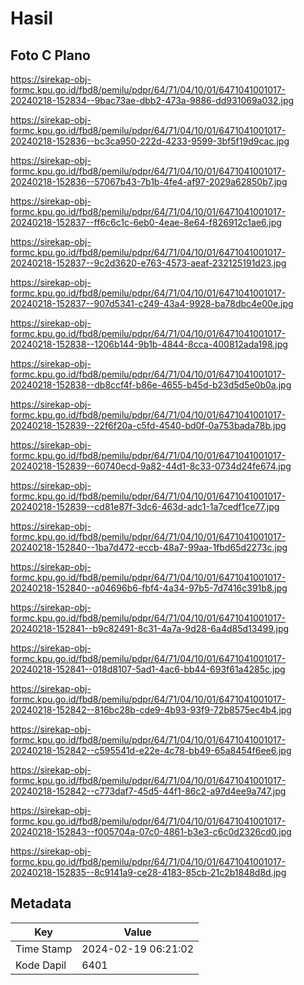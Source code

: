 # Hasil

## Foto C Plano

https://sirekap-obj-formc.kpu.go.id/fbd8/pemilu/pdpr/64/71/04/10/01/6471041001017-20240218-152834--9bac73ae-dbb2-473a-9886-dd931069a032.jpg

https://sirekap-obj-formc.kpu.go.id/fbd8/pemilu/pdpr/64/71/04/10/01/6471041001017-20240218-152836--bc3ca950-222d-4233-9599-3bf5f19d9cac.jpg

https://sirekap-obj-formc.kpu.go.id/fbd8/pemilu/pdpr/64/71/04/10/01/6471041001017-20240218-152836--57067b43-7b1b-4fe4-af97-2029a62850b7.jpg

https://sirekap-obj-formc.kpu.go.id/fbd8/pemilu/pdpr/64/71/04/10/01/6471041001017-20240218-152837--ff6c6c1c-6eb0-4eae-8e64-f826912c1ae6.jpg

https://sirekap-obj-formc.kpu.go.id/fbd8/pemilu/pdpr/64/71/04/10/01/6471041001017-20240218-152837--9c2d3620-e763-4573-aeaf-232125191d23.jpg

https://sirekap-obj-formc.kpu.go.id/fbd8/pemilu/pdpr/64/71/04/10/01/6471041001017-20240218-152837--907d5341-c249-43a4-9928-ba78dbc4e00e.jpg

https://sirekap-obj-formc.kpu.go.id/fbd8/pemilu/pdpr/64/71/04/10/01/6471041001017-20240218-152838--1206b144-9b1b-4844-8cca-400812ada198.jpg

https://sirekap-obj-formc.kpu.go.id/fbd8/pemilu/pdpr/64/71/04/10/01/6471041001017-20240218-152838--db8ccf4f-b86e-4655-b45d-b23d5d5e0b0a.jpg

https://sirekap-obj-formc.kpu.go.id/fbd8/pemilu/pdpr/64/71/04/10/01/6471041001017-20240218-152839--22f6f20a-c5fd-4540-bd0f-0a753bada78b.jpg

https://sirekap-obj-formc.kpu.go.id/fbd8/pemilu/pdpr/64/71/04/10/01/6471041001017-20240218-152839--60740ecd-9a82-44d1-8c33-0734d24fe674.jpg

https://sirekap-obj-formc.kpu.go.id/fbd8/pemilu/pdpr/64/71/04/10/01/6471041001017-20240218-152839--cd81e87f-3dc6-463d-adc1-1a7cedf1ce77.jpg

https://sirekap-obj-formc.kpu.go.id/fbd8/pemilu/pdpr/64/71/04/10/01/6471041001017-20240218-152840--1ba7d472-eccb-48a7-99aa-1fbd65d2273c.jpg

https://sirekap-obj-formc.kpu.go.id/fbd8/pemilu/pdpr/64/71/04/10/01/6471041001017-20240218-152840--a04696b6-fbf4-4a34-97b5-7d7416c391b8.jpg

https://sirekap-obj-formc.kpu.go.id/fbd8/pemilu/pdpr/64/71/04/10/01/6471041001017-20240218-152841--b9c82491-8c31-4a7a-9d28-6a4d85d13499.jpg

https://sirekap-obj-formc.kpu.go.id/fbd8/pemilu/pdpr/64/71/04/10/01/6471041001017-20240218-152841--018d8107-5ad1-4ac6-bb44-693f61a4285c.jpg

https://sirekap-obj-formc.kpu.go.id/fbd8/pemilu/pdpr/64/71/04/10/01/6471041001017-20240218-152842--816bc28b-cde9-4b93-93f9-72b8575ec4b4.jpg

https://sirekap-obj-formc.kpu.go.id/fbd8/pemilu/pdpr/64/71/04/10/01/6471041001017-20240218-152842--c595541d-e22e-4c78-bb49-65a8454f6ee6.jpg

https://sirekap-obj-formc.kpu.go.id/fbd8/pemilu/pdpr/64/71/04/10/01/6471041001017-20240218-152842--c773daf7-45d5-44f1-86c2-a97d4ee9a747.jpg

https://sirekap-obj-formc.kpu.go.id/fbd8/pemilu/pdpr/64/71/04/10/01/6471041001017-20240218-152843--f005704a-07c0-4861-b3e3-c6c0d2326cd0.jpg

https://sirekap-obj-formc.kpu.go.id/fbd8/pemilu/pdpr/64/71/04/10/01/6471041001017-20240218-152835--8c9141a9-ce28-4183-85cb-21c2b1848d8d.jpg


## Metadata

| Key        | Value               |
| ---------- | ------------------- |
| Time Stamp | 2024-02-19 06:21:02 |
| Kode Dapil | 6401                |




